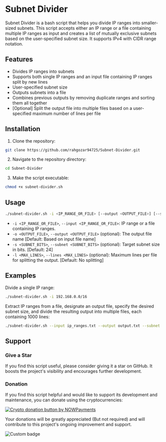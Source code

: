 # Subnet Divider

Subnet Divider is a bash script that helps you divide IP ranges into smaller-sized subnets. This script accepts either an IP range or a file containing multiple IP ranges as input and creates a list of mutually exclusive subnets based on the user-specified subnet size. It supports IPv4 with CIDR range notation.

## Features

- Divides IP ranges into subnets
- Supports both single IP ranges and an input file containing IP ranges split by new lines
- User-specified subnet size
- Outputs subnets into a file
- Combines previous outputs by removing duplicate ranges and sorting them all together
- [Optional] Split the output file into multiple files based on a user-specified maximum number of lines per file

## Installation

1. Clone the repository:

```bash
git clone https://github.com/rahgozar94725/Subnet-Divider.git
```

2. Navigate to the repository directory:

```bash
cd Subnet-Divider
```

3. Make the script executable:

```bash
chmod +x subnet-divider.sh
```

## Usage

```bash
./subnet-divider.sh -i <IP_RANGE_OR_FILE> [--output <OUTPUT_FILE>] [--subnet <SUBNET_BITS>] [--lines <MAX_LINES>]
```

- `-i <IP_RANGE_OR_FILE>`, `--input <IP_RANGE_OR_FILE>`: IP range or a file containing IP ranges.
- `-o <OUTPUT_FILE>`, `--output <OUTPUT_FILE>` (optional): The output file name [Default: Based on input file name]
- `-s <SUBNET_BITS>`, `--subnet <SUBNET_BITS>` (optional): Target subnet size in bits. [Default: 24]
- `-l <MAX_LINES>`, `--lines <MAX_LINES>` (optional): Maximum lines per file for splitting the output. [Default: No splitting]

## Examples

Divide a single IP range:

```bash
./subnet-divider.sh -i 192.168.0.0/16
```

Extract IP ranges from a file, designate an output file, specify the desired subnet size, and divide the resulting output into multiple files, each containing 1000 lines:

```bash
./subnet-divider.sh --input ip_ranges.txt --output output.txt --subnet 16 --lines 100
```

## Support

### Give a Star

If you find this script useful, please consider giving it a star on GitHub. It boosts the project's visibility and encourages further development.

### Donation

If you find this script helpful and would like to support its development and maintenance, you can donate using the cryptocurrencies:

<a href="https://nowpayments.io/donation?api_key=K2CZ4C9-PJ8MDMZ-NR36PRM-JCTVGCQ&source=lk_donation&medium=referral" target="DOGE">
<img src="https://nowpayments.io/images/embeds/donation-button-black.svg" alt="Crypto donation button by NOWPayments">
</a>

Your donations will be greatly appreciated (But not required) and will contribute to this project's ongoing improvement and support.

![Custom badge](https://img.shields.io/endpoint?style=social&url=https%3A%2F%2Fhits.dwyl.com%2F9f28b8b5-e9b2-384b-a376-663df3357d92%2Ff1ed8149-2299-335c-bd30-7754f87bed7b.json)
